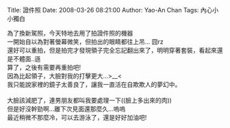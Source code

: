 Title: 證件照
Date: 2008-03-26 08:21:00
Author: Yao-An Chan
Tags: 內心小小獨白


<div class='post'>
為了換新駕照，今天特地去用了拍證件照的機器<br />一開始自以為對著螢幕微笑，但拍出的眼睛都往上吊... 囧rz<br />還好可以重拍，但是拍完才發現領子完全忘記翻出來了，明明穿著套裝，看起來還是不體面..遜<br />算了，之後有需要再重拍吧!<br />因為比起領子，大臉對我的打擊更大...>__<<br />我只能說家裡的鏡子太善良了，讓我一直活在自欺欺人的夢幻中。<br /><br />大臉該減肥了，連男朋友都叫我要處理一下((臉上多出來的肉))<br />但是好沒幹勁啊...離下次見面還那麼久...嗚嗚<br />最近稍微不那麼冷，可以去游泳了，還是好好加油吧!</div>
